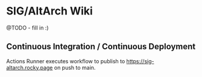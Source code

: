 # SIG/AltArch Wiki

@TODO - fill in :)

## Continuous Integration / Continuous Deployment

Actions Runner executes workflow to publish to https://sig-altarch.rocky.page on push to main.

